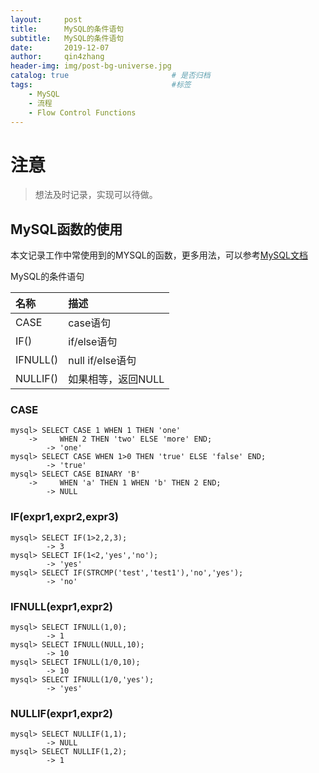 ```yaml
---
layout:     post
title:      MySQL的条件语句
subtitle:   MySQL的条件语句
date:       2019-12-07
author:     qin4zhang
header-img: img/post-bg-universe.jpg 
catalog: true 						# 是否归档
tags:								#标签
    - MySQL
    - 流程
    - Flow Control Functions
---
```

# 注意
> 想法及时记录，实现可以待做。

## MySQL函数的使用
本文记录工作中常使用到的MYSQL的函数，更多用法，可以参考[MySQL文档](https://dev.mysql.com/doc/refman/5.7/en/string-functions.html)

MySQL的条件语句

| 名称 | 描述 |
| :--- | :--- |
| CASE | case语句 |
| IF() | if/else语句 |
| IFNULL() | null if/else语句 |
| NULLIF() | 如果相等，返回NULL |


### CASE

```
mysql> SELECT CASE 1 WHEN 1 THEN 'one'
    ->     WHEN 2 THEN 'two' ELSE 'more' END;
        -> 'one'
mysql> SELECT CASE WHEN 1>0 THEN 'true' ELSE 'false' END;
        -> 'true'
mysql> SELECT CASE BINARY 'B'
    ->     WHEN 'a' THEN 1 WHEN 'b' THEN 2 END;
        -> NULL
```

### IF(expr1,expr2,expr3)

```
mysql> SELECT IF(1>2,2,3);
        -> 3
mysql> SELECT IF(1<2,'yes','no');
        -> 'yes'
mysql> SELECT IF(STRCMP('test','test1'),'no','yes');
        -> 'no'
```

### IFNULL(expr1,expr2)

```
mysql> SELECT IFNULL(1,0);
        -> 1
mysql> SELECT IFNULL(NULL,10);
        -> 10
mysql> SELECT IFNULL(1/0,10);
        -> 10
mysql> SELECT IFNULL(1/0,'yes');
        -> 'yes'
```

### NULLIF(expr1,expr2)

```
mysql> SELECT NULLIF(1,1);
        -> NULL
mysql> SELECT NULLIF(1,2);
        -> 1
```






